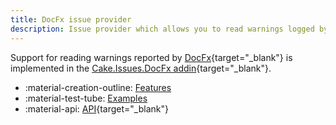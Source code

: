 ```yaml
---
title: DocFx issue provider
description: Issue provider which allows you to read warnings logged by DocFx.
---
```


Support for reading warnings reported by [DocFx](https://dotnet.github.io/docfx/){target="_blank"} is implemented in the
[Cake.Issues.DocFx addin](https://cakebuild.net/extensions/cake-issues-docfx/){target="_blank"}.

<div class="grid cards" markdown>

- :material-creation-outline: [Features](features.md)
- :material-test-tube: [Examples](examples.md)
- :material-api: [API](https://cakebuild.net/extensions/cake-issues-docfx){target="_blank"}

</div>

